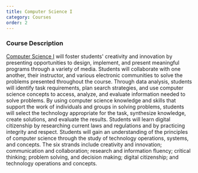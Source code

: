 ```yaml
---
title: Computer Science I
category: Courses
order: 2
---
```

### Course Description

[Computer Science I](https://texreg.sos.state.tx.us/public/readtac$ext.TacPage?sl=R&app=9&p_dir=&p_rloc=&p_tloc=&p_ploc=&pg=1&p_tac=&ti=19&pt=2&ch=127&rl=788) will foster students' creativity and innovation by presenting opportunities to design, implement, and present meaningful programs through a variety of media. Students will collaborate with one another, their instructor, and various electronic communities to solve the problems presented throughout the
course. Through data analysis, students will identify task requirements, plan search strategies, and use computer science concepts to access, analyze, and evaluate information needed to solve problems. By using computer science knowledge and skills that support the work of individuals and groups in solving problems, students will select the technology appropriate for the task, synthesize knowledge, create solutions, and evaluate the results.
Students will learn digital citizenship by researching current laws and regulations and by practicing integrity and respect. Students will gain an understanding of the principles of computer science through the study of technology operations, systems, and concepts. The six strands include creativity and innovation; communication and collaboration; research and information fluency; critical thinking; problem solving, and decision making; digital citizenship; and technology operations and concepts.
